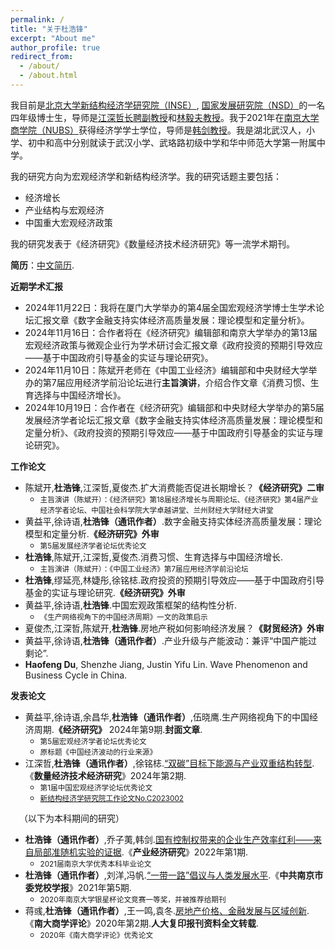 ```yaml
---
permalink: /
title: "关于杜浩锋"
excerpt: "About me"
author_profile: true
redirect_from: 
  - /about/
  - /about.html
---
```

我目前是[北京大学新结构经济学研究院（INSE）](https://www.nse.pku.edu.cn/), [国家发展研究院（NSD）](https://nsd.pku.edu.cn/)的一名四年级博士生，导师是[江深哲长聘副教授](https://www.nse.pku.edu.cn/szdw/js/500928.htm)和[林毅夫教授](https://www.nse.pku.edu.cn/szdw/js/465203.htm)。我于2021年在[南京大学商学院（NUBS）](https://nubs.nju.edu.cn/)获得经济学学士学位，导师是[韩剑教授](https://nubs.nju.edu.cn/hj/list.htm)。我是湖北武汉人，小学、初中和高中分别就读于武汉小学、武珞路初级中学和华中师范大学第一附属中学。

我的研究方向为宏观经济学和新结构经济学。我的研究话题主要包括：
+ 经济增长
+ 产业结构与宏观经济
+ 中国重大宏观经济政策

我的研究发表于《经济研究》《数量经济技术经济研究》等一流学术期刊。

**简历**：[中文简历](../assets/杜浩锋中文简历.pdf).

**近期学术汇报**
+ 2024年11月22日：我将在厦门大学举办的第4届全国宏观经济学博士生学术论坛汇报文章《数字金融支持实体经济高质量发展：理论模型和定量分析》。
+ 2024年11月16日：合作者将在《经济研究》编辑部和南京大学举办的第13届宏观经济政策与微观企业行为学术研讨会汇报文章《政府投资的预期引导效应——基于中国政府引导基金的实证与理论研究》。
+ 2024年11月10日：陈斌开老师在《中国工业经济》编辑部和中央财经大学举办的第7届应用经济学前沿论坛进行**主旨演讲**，介绍合作文章《消费习惯、生育选择与中国经济增长》。
+ 2024年10月19日：合作者在《经济研究》编辑部和中央财经大学举办的第5届发展经济学者论坛汇报文章《数字金融支持实体经济高质量发展：理论模型和定量分析》、《政府投资的预期引导效应——基于中国政府引导基金的实证与理论研究》。

**工作论文**
+ 陈斌开,**杜浩锋**,江深哲,夏俊杰.扩大消费能否促进长期增长？**《经济研究》二审**
  - <small>主旨演讲（陈斌开）：《经济研究》第18届经济增长与周期论坛、《经济研究》第4届产业经济学者论坛、中国社会科学院大学卓越讲堂、兰州财经大学财经大讲堂</small>
+ 黄益平,徐诗语,**杜浩锋（通讯作者）**.数字金融支持实体经济高质量发展：理论模型和定量分析.**《经济研究》外审**
  - <small>第5届发展经济学者论坛优秀论文</small>
+ **杜浩锋**,陈斌开,江深哲,夏俊杰.消费习惯、生育选择与中国经济增长.
  - <small>主旨演讲（陈斌开）：《中国工业经济》第7届应用经济学前沿论坛</small>
+ **杜浩锋**,缪延亮,林婕彤,徐铭梽.政府投资的预期引导效应——基于中国政府引导基金的实证与理论研究.**《经济研究》外审**
+ 黄益平,徐诗语,**杜浩锋**.中国宏观政策框架的结构性分析.
  - <small>《生产网络视角下的中国经济周期》一文的政策启示</small>
+ 夏俊杰,江深哲,陈斌开,**杜浩锋**.房地产税如何影响经济发展？**《财贸经济》外审**
+ 黄益平,徐诗语,**杜浩锋（通讯作者）**.产业升级与产能波动：兼评“中国产能过剩论”.
+ **Haofeng Du**, Shenzhe Jiang, Justin Yifu Lin. Wave Phenomenon and Business Cycle in China.

**发表论文**
+ 黄益平,徐诗语,余昌华,**杜浩锋（通讯作者）**,伍晓鹰.生产网络视角下的中国经济周期.**《经济研究》** 2024年第9期.**封面文章**.
  - <small>第5届宏观经济学者论坛优秀论文</small>
  - <small>原标题《中国经济波动的行业来源》</small>
+ 江深哲,**杜浩锋（通讯作者）**,徐铭梽.[“双碳”目标下能源与产业双重结构转型](https://kns.cnki.net/kcms2/article/abstract?v=smPsKIJgVaB1F1fM5H7dt2ATU92NbJrO87ZrmguJwbc0d79glLvbTbBjzkF0taieteanYOGBH53Z2_-4ErPwkMl5mTkHWcrzZwok8zQjDMusjBmhPzU2OilLLfpFDvawW2_Tgtdy0kU=&uniplatform=NZKPT&language=CHS).《**数量经济技术经济研究**》2024年第2期.
  - <small>第1届中国宏观经济学论坛优秀论文</small>
  - <small>[新结构经济学研究院工作论文No.C2023002](https://www.nse.pku.edu.cn/xzyj/gzlw/gzlw2/533823.htm)</small>

&emsp;（以下为本科期间的研究）

+ **杜浩锋（通讯作者）**,乔子荑,韩剑.[国有控制权带来的企业生产效率红利——来自局部准随机实验的证据](https://kns.cnki.net/kcms2/article/abstract?v=SDjqx_HoHgvXI0Bo8uJl3ZtwSimsbymiMqItI5blDKIsl2dJ03VCX3KPJeV0COicUUpSVbYmE3jEPc-hn6hEslPKqemBLpzQ8fOk4fGvoiCo4_ENleVxAGMLmq7t-RefD9GSY2uM48Cr7Hv_3UbwrA==&uniplatform=NZKPT&language=CHS).《**产业经济研究**》2022年第1期.
  - <small>2021届南京大学优秀本科毕业论文</small>
+ **杜浩锋（通讯作者）**,刘洋,冯帆.[“一带一路”倡议与人类发展水平](https://kns.cnki.net/kcms2/article/abstract?v=SDjqx_HoHgsLRSLpiEuz5eHYFSVrCspl-7ripTV7lpJfb32zwP1T_Jar_MgbFJcrPffHW5tYwv3Xnk-YcJvuF1Wpv8Mder0ju3bGCkq884B7BA5_4_Qs7VRj9McixC63OSzNhnuWZu5FUCQxeMVRKg==&uniplatform=NZKPT&language=CHS).《**中共南京市委党校学报**》2021年第5期.
  - <small>2020年南京大学银星杯论文竞赛一等奖，并被推荐给期刊</small>
+ 蒋彧,**杜浩锋（通讯作者）**,王一鸣,袁冬.[房地产价格、金融发展与区域创新](https://kns.cnki.net/kcms2/article/abstract?v=SDjqx_HoHgv3Lr_QkgU5WdvetHNW4SqGSBoKtz4UfxGoczz5aIpDPnOEfokeWZifxQrAGU0YA_Toxq_5Yefe0wo9fS_0DSyvxyffI0UmCsJeZQ_ggL5GDqunAk7w8w4ExDgTHzLxjp8=&uniplatform=NZKPT&language=CHS).《**南大商学评论**》2020年第2期.**人大复印报刊资料全文转载**.
  - <small>2020年《南大商学评论》优秀论文</small>
